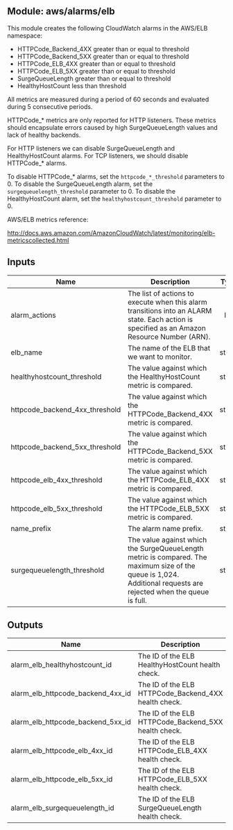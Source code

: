 ## Module: aws/alarms/elb

This module creates the following CloudWatch alarms in the
AWS/ELB namespace:

  - HTTPCode_Backend_4XX greater than or equal to threshold
  - HTTPCode_Backend_5XX greater than or equal to threshold
  - HTTPCode_ELB_4XX greater than or equal to threshold
  - HTTPCode_ELB_5XX greater than or equal to threshold
  - SurgeQueueLength greater than or equal to threshold
  - HealthyHostCount less than threshold

All metrics are measured during a period of 60 seconds and evaluated
during 5 consecutive periods.

HTTPCode_* metrics are only reported for HTTP listeners. These metrics
should encapsulate errors caused by high SurgeQueueLength values and
lack of healthy backends.

For HTTP listeners we can disable SurgeQueueLength and HealthyHostCount
alarms. For TCP listeners, we should disable HTTPCode_* alarms.

To disable HTTPCode_* alarms, set the `httpcode_*_threshold` parameters to 0.
To disable the SurgeQueueLength alarm, set the `surgequeuelength_threshold`
parameter to 0.
To disable the HealthyHostCount alarm, set the `healthyhostcount_threshold`
parameter to 0.

AWS/ELB metrics reference:

http://docs.aws.amazon.com/AmazonCloudWatch/latest/monitoring/elb-metricscollected.html


## Inputs

| Name | Description | Type | Default | Required |
|------|-------------|:----:|:-----:|:-----:|
| alarm_actions | The list of actions to execute when this alarm transitions into an ALARM state. Each action is specified as an Amazon Resource Number (ARN). | list | - | yes |
| elb_name | The name of the ELB that we want to monitor. | string | - | yes |
| healthyhostcount_threshold | The value against which the HealthyHostCount metric is compared. | string | `0` | no |
| httpcode_backend_4xx_threshold | The value against which the HTTPCode_Backend_4XX metric is compared. | string | `80` | no |
| httpcode_backend_5xx_threshold | The value against which the HTTPCode_Backend_5XX metric is compared. | string | `80` | no |
| httpcode_elb_4xx_threshold | The value against which the HTTPCode_ELB_4XX metric is compared. | string | `80` | no |
| httpcode_elb_5xx_threshold | The value against which the HTTPCode_ELB_5XX metric is compared. | string | `80` | no |
| name_prefix | The alarm name prefix. | string | - | yes |
| surgequeuelength_threshold | The value against which the SurgeQueueLength metric is compared. The maximum size of the queue is 1,024. Additional requests are rejected when the queue is full. | string | `0` | no |

## Outputs

| Name | Description |
|------|-------------|
| alarm_elb_healthyhostcount_id | The ID of the ELB HealthyHostCount health check. |
| alarm_elb_httpcode_backend_4xx_id | The ID of the ELB HTTPCode_Backend_4XX health check. |
| alarm_elb_httpcode_backend_5xx_id | The ID of the ELB HTTPCode_Backend_5XX health check. |
| alarm_elb_httpcode_elb_4xx_id | The ID of the ELB HTTPCode_ELB_4XX health check. |
| alarm_elb_httpcode_elb_5xx_id | The ID of the ELB HTTPCode_ELB_5XX health check. |
| alarm_elb_surgequeuelength_id | The ID of the ELB SurgeQueueLength health check. |

